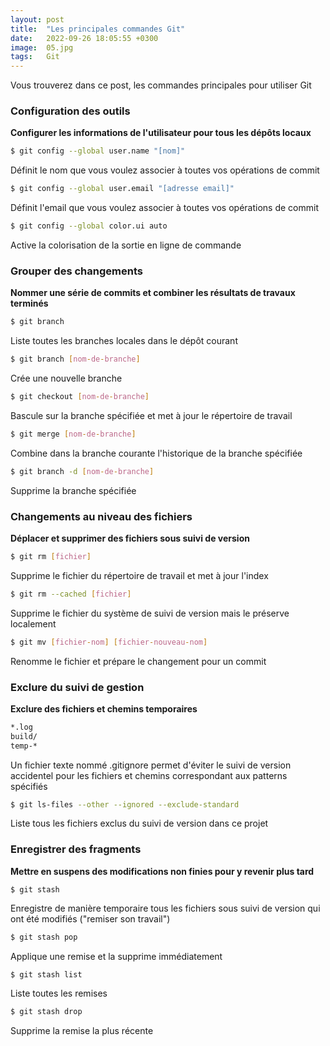 ```yaml
---
layout: post
title:  "Les principales commandes Git"
date:   2022-09-26 18:05:55 +0300
image:  05.jpg
tags:   Git
---
```


Vous trouverez dans ce post, les commandes principales pour utiliser Git 

### Configuration des outils

**Configurer les informations de l'utilisateur pour tous les dépôts locaux**

```bash
$ git config --global user.name "[nom]" 
```
Définit le nom que vous voulez associer à toutes vos opérations de commit

```bash
$ git config --global user.email "[adresse email]" 
```
Définit l'email que vous voulez associer à toutes vos opérations de commit

```bash
$ git config --global color.ui auto 
```
Active la colorisation de la sortie en ligne de commande

### Grouper des changements

**Nommer une série de commits et combiner les résultats de travaux terminés**

```bash
$ git branch 
```
Liste toutes les branches locales dans le dépôt courant

```bash
$ git branch [nom-de-branche] 
```
Crée une nouvelle branche

```bash
$ git checkout [nom-de-branche] 
```
Bascule sur la branche spécifiée et met à jour le répertoire de travail

```bash
$ git merge [nom-de-branche] 
```
Combine dans la branche courante l'historique de la branche spécifiée

```bash
$ git branch -d [nom-de-branche] 
````
Supprime la branche spécifiée

### Changements au niveau des fichiers

**Déplacer et supprimer des fichiers sous suivi de version**

```bash
$ git rm [fichier]
```
Supprime le fichier du répertoire de travail et met à jour l'index

```bash
$ git rm --cached [fichier]
``` 
Supprime le fichier du système de suivi de version mais le préserve localement

```bash
$ git mv [fichier-nom] [fichier-nouveau-nom]
``` 
Renomme le fichier et prépare le changement pour un commit

### Exclure du suivi de gestion

**Exclure des fichiers et chemins temporaires**

```bash
*.log
build/
temp-*
``` 
Un fichier texte nommé .gitignore permet d'éviter le suivi de version accidentel pour les fichiers et chemins correspondant aux patterns spécifiés

```bash
$ git ls-files --other --ignored --exclude-standard 
```
Liste tous les fichiers exclus du suivi de version dans ce projet

### Enregistrer des fragments

**Mettre en suspens des modifications non finies pour y revenir plus tard**

```
$ git stash 
```
Enregistre de manière temporaire tous les fichiers sous suivi de version qui ont été modifiés ("remiser son travail")

```bash
$ git stash pop 
```
Applique une remise et la supprime immédiatement

```bash
$ git stash list 
```
Liste toutes les remises

```bash
$ git stash drop 
```
Supprime la remise la plus récente